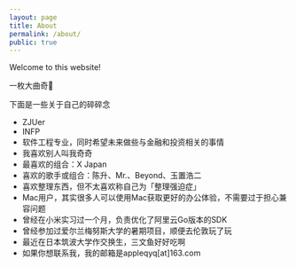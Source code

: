 ```yaml
---
layout: page
title: About
permalink: /about/
public: true
---
```


Welcome to this website!

一枚大曲奇🍪


下面是一些关于自己的碎碎念

* ZJUer
* INFP
* 软件工程专业，同时希望未来做些与金融和投资相关的事情
* 我喜欢别人叫我奇奇
* 最喜欢的组合：X Japan
* 喜欢的歌手或组合：陈升、Mr.、Beyond、玉置浩二
* 喜欢整理东西，但不太喜欢称自己为「整理强迫症」
* Mac用户，其实很多人可以使用Mac获取更好的办公体验，不需要过于担心兼容问题
* 曾经在小米实习过一个月，负责优化了阿里云Go版本的SDK
* 曾经参加过爱尔兰梅努斯大学的暑期项目，顺便去伦敦玩了玩
* 最近在日本筑波大学作交换生，三文鱼好好吃啊
* 如果你想联系我，我的邮箱是appleqyq[at]163.com


